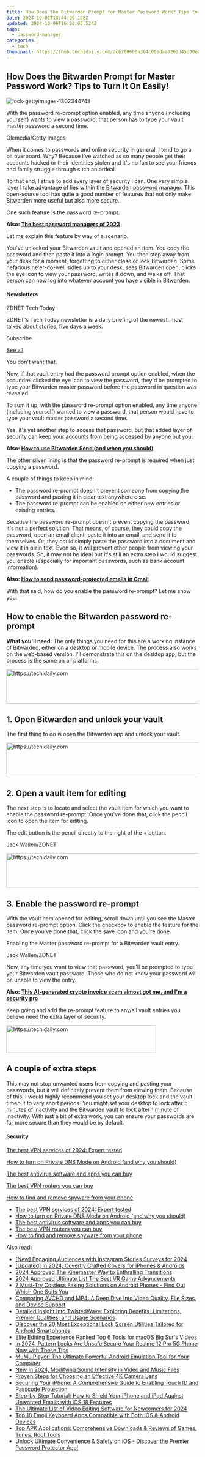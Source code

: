 ```yaml
---
title: How Does the Bitwarden Prompt for Master Password Work? Tips to Turn It On Easily!
date: 2024-10-01T18:44:09.188Z
updated: 2024-10-06T16:28:05.524Z
tags:
  - password-manager
categories:
  - tech
thumbnail: https://thmb.techidaily.com/acb788606a304c096daa8263d45d00ea2b9351615c5d83ea5a34a4991c1927bf.jpg
---
```


## How Does the Bitwarden Prompt for Master Password Work? Tips to Turn It On Easily!

![lock-gettyimages-1302344743](https://www.zdnet.com/a/img/resize/f973d60299504c502b140483479fc892a75779cb/2023/08/23/09ee824b-1a21-4dda-aa4e-b636896a75fe/lock-gettyimages-1302344743.jpg?auto=webp&width=1280)

With the password re-prompt option enabled, any time anyone (including yourself) wants to view a password, that person has to type your vault master password a second time.

Olemedia/Getty Images

When it comes to passwords and online security in general, I tend to go a bit overboard. Why? Because I've watched as so many people get their accounts hacked or their identities stolen and it's no fun to see your friends and family struggle through such an ordeal.

To that end, I strive to add every layer of security I can. One very simple layer I take advantage of lies within the [Bitwarden password manager](https://bitwarden.com/). This open-source tool has quite a good number of features that not only make Bitwarden more useful but also more secure.

One such feature is the password re-prompt. 

**Also: [The best password managers of 2023](https://www.zdnet.com/article/best-password-manager/)**

Let me explain this feature by way of a scenario. 

You've unlocked your Bitwarden vault and opened an item. You copy the password and then paste it into a login prompt. You then step away from your desk for a moment, forgetting to either close or lock Bitwarden. Some nefarious ne'er-do-well sidles up to your desk, sees Bitwarden open, clicks the eye icon to view your password, writes it down, and walks off. That person can now log into whatever account you have visible in Bitwarden.

#### Newsletters

ZDNET Tech Today

ZDNET's Tech Today newsletter is a daily briefing of the newest, most talked about stories, five days a week.

 Subscribe

[See all](https://www.zdnet.com/newsletters/)

You don't want that.

Now, if that vault entry had the password prompt option enabled, when the scoundrel clicked the eye icon to view the password, they'd be prompted to type your Bitwarden master password before the password in question was revealed.

To sum it up, with the password re-prompt option enabled, any time anyone (including yourself) wanted to view a password, that person would have to type your vault master password a second time.

Yes, it's yet another step to access that password, but that added layer of security can keep your accounts from being accessed by anyone but you.

**Also: [How to use Bitwarden Send (and when you should)](https://www.zdnet.com/article/how-to-use-bitwarden-send-and-when-you-should/)**

The other silver lining is that the password re-prompt is required when just copying a password. 

A couple of things to keep in mind:

* The password re-prompt doesn't prevent someone from copying the password and pasting it in clear text anywhere else.
* The password re-prompt can be enabled on either new entries or existing entries.

Because the password re-prompt doesn't prevent copying the password, it's not a perfect solution. That means, of course, they could copy the password, open an email client, paste it into an email, and send it to themselves. Or, they could simply paste the password into a document and view it in plain text. Even so, it will prevent other people from viewing your passwords. So, it may not be ideal but it's still an extra step I would suggest you enable (especially for important passwords, such as bank account information).

**Also: [How to send password-protected emails in Gmail](https://www.zdnet.com/article/how-to-send-password-protected-emails-in-gmail/)**

With that said, how do you enable the password re-prompt? Let me show you.

## How to enable the Bitwarden password re-prompt

**What you'll need:** The only things you need for this are a working instance of Bitwarded, either on a desktop or mobile device. The process also works on the web-based version. I'll demonstrate this on the desktop app, but the process is the same on all platforms.

<!-- affiliate ads begin -->
<a href="https://smilemakers.pxf.io/c/5597632/2123899/26106" target="_top" id="2123899">
  <img src="//a.impactradius-go.com/display-ad/26106-2123899" border="0" alt="https://techidaily.com" width="728" height="90"/>
</a>
<img height="0" width="0" src="https://smilemakers.pxf.io/i/5597632/2123899/26106" style="position:absolute;visibility:hidden;" border="0" />
<!-- affiliate ads end -->

## 1\. Open Bitwarden and unlock your vault

The first thing to do is open the Bitwarden app and unlock your vault.

<!-- affiliate ads begin -->
<a href="https://appsumo.8odi.net/c/5597632/2137378/7443" target="_top" id="2137378">
  <img src="//a.impactradius-go.com/display-ad/7443-2137378" border="0" alt="https://techidaily.com" width="600" height="90"/>
</a>
<img height="0" width="0" src="https://appsumo.8odi.net/i/5597632/2137378/7443" style="position:absolute;visibility:hidden;" border="0" />
<!-- affiliate ads end -->

## 2\. Open a vault item for editing

The next step is to locate and select the vault item for which you want to enable the password re-prompt. Once you've done that, click the pencil icon to open the item for editing.

The edit button is the pencil directly to the right of the + button.

Jack Wallen/ZDNET

<!-- affiliate ads begin -->
<a href="https://bluettieu.pxf.io/c/5597632/2141676/17091" target="_top" id="2141676">
  <img src="//a.impactradius-go.com/display-ad/17091-2141676" border="0" alt="https://techidaily.com" width="728" height="90"/>
</a>
<img height="0" width="0" src="https://bluettieu.pxf.io/i/5597632/2141676/17091" style="position:absolute;visibility:hidden;" border="0" />
<!-- affiliate ads end -->

## 3\. Enable the password re-prompt

With the vault item opened for editing, scroll down until you see the Master password re-prompt option. Click the checkbox to enable the feature for the item. Once you've done that, click the save icon and you're done.

Enabling the Master password re-prompt for a Bitwarden vault entry.

Jack Wallen/ZDNET

Now, any time you want to view that password, you'll be prompted to type your Bitwarden vault password. Those who do not know your password will be unable to view the entry. 

**Also: [This AI-generated crypto invoice scam almost got me, and I'm a security pro](https://www.zdnet.com/article/this-ai-generated-crypto-invoice-scam-almost-got-me-and-im-a-security-pro/)**

Keep going and add the re-prompt feature to any/all vault entries you believe need the extra layer of security. 

<!-- affiliate ads begin -->
<a href="https://aligracehair.sjv.io/c/5597632/2135373/19272" target="_top" id="2135373">
  <img src="//a.impactradius-go.com/display-ad/19272-2135373" border="0" alt="https://techidaily.com" width="392" height="72"/>
</a>
<img height="0" width="0" src="https://aligracehair.sjv.io/i/5597632/2135373/19272" style="position:absolute;visibility:hidden;" border="0" />
<!-- affiliate ads end -->

## A couple of extra steps

This may not stop unwanted users from copying and pasting your passwords, but it will definitely prevent them from viewing them. Because of this, I would highly recommend you set your desktop lock and the vault timeout to very short periods. You might set your desktop to lock after 5 minutes of inactivity and the Bitwarden vault to lock after 1 minute of inactivity. With just a bit of extra work, you can ensure your passwords are far more secure than they would be by default.

#### Security

[The best VPN services of 2024: Expert tested](https://www.zdnet.com/article/best-vpn/ "The best VPN services of 2024: Expert tested")

[How to turn on Private DNS Mode on Android (and why you should)](https://www.zdnet.com/article/how-to-turn-on-private-dns-mode-on-android-and-why-you-should/ "How to turn on Private DNS Mode on Android (and why you should)")

[The best antivirus software and apps you can buy](https://www.zdnet.com/article/best-antivirus/ "The best antivirus software and apps you can buy")

[The best VPN routers you can buy](https://www.zdnet.com/article/best-vpn-router/ "The best VPN routers you can buy")

[How to find and remove spyware from your phone](https://www.zdnet.com/article/how-to-find-and-remove-spyware-from-your-phone/ "How to find and remove spyware from your phone")

* [The best VPN services of 2024: Expert tested](https://www.zdnet.com/article/best-vpn/ "The best VPN services of 2024: Expert tested")
* [How to turn on Private DNS Mode on Android (and why you should)](https://www.zdnet.com/article/how-to-turn-on-private-dns-mode-on-android-and-why-you-should/ "How to turn on Private DNS Mode on Android (and why you should)")
* [The best antivirus software and apps you can buy](https://www.zdnet.com/article/best-antivirus/ "The best antivirus software and apps you can buy")
* [The best VPN routers you can buy](https://www.zdnet.com/article/best-vpn-router/ "The best VPN routers you can buy")
* [How to find and remove spyware from your phone](https://www.zdnet.com/article/how-to-find-and-remove-spyware-from-your-phone/ "How to find and remove spyware from your phone")

<ins class="adsbygoogle"
     style="display:block"
     data-ad-format="autorelaxed"
     data-ad-client="ca-pub-7571918770474297"
     data-ad-slot="1223367746"></ins>

<ins class="adsbygoogle"
     style="display:block"
     data-ad-client="ca-pub-7571918770474297"
     data-ad-slot="8358498916"
     data-ad-format="auto"
     data-full-width-responsive="true"></ins>

<span class="atpl-alsoreadstyle">Also read:</span>
<div><ul>
<li><a href="https://instagram-videos.techidaily.com/new-engaging-audiences-with-instagram-stories-surveys-for-2024/"><u>[New] Engaging Audiences with Instagram Stories Surveys for 2024</u></a></li>
<li><a href="https://instagram-video-files.techidaily.com/updated-in-2024-covertly-crafted-covers-for-iphones-and-androids/"><u>[Updated] In 2024, Covertly Crafted Covers for iPhones & Androids</u></a></li>
<li><a href="https://some-guidance.techidaily.com/2024-approved-the-kinemaster-way-to-enthralling-transitions/"><u>2024 Approved The Kinemaster Way to Enthralling Transitions</u></a></li>
<li><a href="https://some-guidance.techidaily.com/2024-approved-ultimate-list-the-best-vr-game-advancements/"><u>2024 Approved Ultimate List The Best VR Game Advancements</u></a></li>
<li><a href="https://app-tips.techidaily.com/7-must-try-costless-faxing-solutions-on-android-phones-find-out-which-one-suits-you/"><u>7 Must-Try Costless Faxing Solutions on Android Phones - Find Out Which One Suits You</u></a></li>
<li><a href="https://discover-great.techidaily.com/comparing-avchd-and-mp4-a-deep-dive-into-video-quality-file-sizes-and-device-support/"><u>Comparing AVCHD and MP4: A Deep Dive Into Video Quality, File Sizes, and Device Support</u></a></li>
<li><a href="https://app-tips.techidaily.com/detailed-insight-into-twistedwave-exploring-benefits-limitations-premier-qualities-and-usage-scenarios/"><u>Detailed Insight Into TwistedWave: Exploring Benefits, Limitations, Premier Qualities, and Usage Scenarios</u></a></li>
<li><a href="https://app-tips.techidaily.com/discover-the-20-most-exceptional-lock-screen-utilities-tailored-for-android-smartphones/"><u>Discover the 20 Most Exceptional Lock Screen Utilities Tailored for Android Smartphones</u></a></li>
<li><a href="https://extra-tips.techidaily.com/elite-editing-experience-ranked-top-6-tools-for-macos-big-surs-videos/"><u>Elite Editing Experience Ranked Top 6 Tools for macOS Big Sur's Videos</u></a></li>
<li><a href="https://easy-unlock-android.techidaily.com/in-2024-pattern-locks-are-unsafe-secure-your-realme-12-pro-5g-phone-now-with-these-tips-by-drfone-android/"><u>In 2024, Pattern Locks Are Unsafe Secure Your Realme 12 Pro 5G Phone Now with These Tips</u></a></li>
<li><a href="https://app-tips.techidaily.com/mumu-player-the-ultimate-powerful-android-emulation-tool-for-your-computer/"><u>MuMu Player: The Ultimate Powerful Android Emulation Tool for Your Computer</u></a></li>
<li><a href="https://voice-adjusting.techidaily.com/new-in-2024-modifying-sound-intensity-in-video-and-music-files/"><u>New In 2024, Modifying Sound Intensity in Video and Music Files</u></a></li>
<li><a href="https://extra-information.techidaily.com/proven-steps-for-choosing-an-effective-4k-camera-lens/"><u>Proven Steps for Choosing an Effective 4K Camera Lens</u></a></li>
<li><a href="https://app-tips.techidaily.com/securing-your-iphone-a-comprehensive-guide-to-enabling-touch-id-and-passcode-protection/"><u>Securing Your iPhone: A Comprehensive Guide to Enabling Touch ID and Passcode Protection</u></a></li>
<li><a href="https://app-tips.techidaily.com/step-by-step-tutorial-how-to-shield-your-iphone-and-ipad-against-unwanted-emails-with-ios-18-features/"><u>Step-by-Step Tutorial: How to Shield Your iPhone and iPad Against Unwanted Emails with iOS 18 Features</u></a></li>
<li><a href="https://ai-driven-video-production.techidaily.com/the-ultimate-list-of-video-editing-software-for-newcomers-for-2024/"><u>The Ultimate List of Video Editing Software for Newcomers for 2024</u></a></li>
<li><a href="https://app-tips.techidaily.com/top-18-emoji-keyboard-apps-compatible-with-both-ios-and-android-devices/"><u>Top 18 Emoji Keyboard Apps Compatible with Both iOS & Android Devices</u></a></li>
<li><a href="https://app-tips.techidaily.com/top-apk-applications-comprehensive-downloads-and-reviews-of-games-tunes-root-tools/"><u>Top APK Applications: Comprehensive Downloads & Reviews of Games, Tunes, Root Tools</u></a></li>
<li><a href="https://app-tips.techidaily.com/1723620193647-unlock-ultimate-convenience-and-safety-on-ios-discover-the-premier-password-protector-app/"><u>Unlock Ultimate Convenience & Safety on iOS - Discover the Premier Password Protector App!</u></a></li>
</ul></div>

